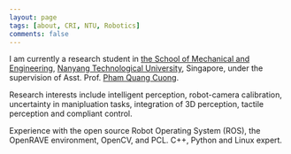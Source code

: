 ```yaml
---
layout: page
tags: [about, CRI, NTU, Robotics]
comments: false
---
```


I am currently a research student in [the School of Mechanical and
Engineering](http://www.mae.ntu.edu.sg/Pages/Home.aspx), [Nanyang
Technological University](http://www.ntu.edu.sg/Pages/home.aspx),
Singapore, under the supervision of Asst. Prof. [Pham Quang Cuong](http://www.ntu.edu.sg/home/cuong/).

Research interests include intelligent perception, robot-camera
calibration, uncertainty in manipluation tasks, integration of 3D
perception, tactile perception and compliant control.

Experience with the open source Robot Operating System (ROS), the
OpenRAVE environment, OpenCV, and PCL. C++, Python and Linux expert.
